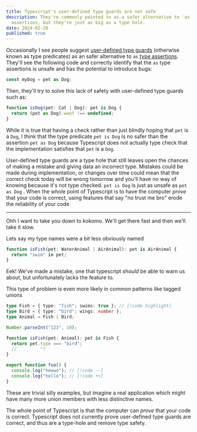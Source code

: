 ```yaml
---
title: Typescript's user-defined type guards are not safe
description: They're commonly pointed to as a safer alternative to `as` type
  assertions, but they're just as big as a type hole.
date: 2024-02-20
published: true
---
```

Occasionally I see people suggest [user-defined type guards](https://www.typescriptlang.org/docs/handbook/2/narrowing.html#using-type-predicates) (otherwise known as type predicates) as an safer alternative to `as` [type assertions](https://www.typescriptlang.org/docs/handbook/2/everyday-types.html#type-assertions). They'll see the following code and correctly identify that the `as` type assertions is unsafe and has the potential to introduce bugs:

```ts
const myDog = pet as Dog;
```

Then, they'll try to solve this lack of safety with user-defined type guards such as:

```ts
function isDog(pet: Cat | Dog): pet is Dog {
  return (pet as Dog).woof !== undefined;
}
```

While it is true that having a check rather than just blindly hoping that `pet` is a `Dog`, I think that the type predicate `pet is Dog` is no safer than the assertion `pet as Dog` because Typescript does not actually type check that the implementation satisfies that `pet` is a `Dog`.

User-defined type guards are a type hole that still leaves open the chances of making a mistake and giving data an incorrect type. Mistakes could be made during implementation, or changes over time could mean that the correct check today will be wrong tomorrow and you'll have no way of knowing because it's not type checked. `pet is Dog` is just as unsafe as `pet as Dog` . When the whole point of Typescript is to have the computer _prove_ that your code is correct, using features that say "no trust me bro" erode the reliability of your code

* * *

Ohh I want to take you down to kokomo. We'll get there fast and then we'll take it slow.

Lets say my type names were a bit less obviously named

```ts
function isFish(pet: WaterAnimal | AirAnimal): pet is AirAnimal {
  return "swim" in pet;
}
```

Eek! We've made a mistake, one that typescript _should_ be able to warn us about, but unfortunately lacks the feature to.

This type of problem is even more likely in common patterns like tagged unions

```ts
type Fish = { type: "fish"; swims: true }; // [!code highlight]
type Bird = { type: "bird"; wings: number };
type Animal = Fish | Bird;

Number.parseInt("123", 10);

function isFish(pet: Animal): pet is Fish {
  return pet.type === "bird";
  //         ^?
}
```

```ts
export function foo() {
  console.log("hewwo"); // [!code --]
  console.log("hello"); // [!code ++]
}
```

These are trivial silly examples, but imagine a real application which might have many more union members with less distinctive names.

The whole point of Typescript is that the computer can _prove_ that your code is correct. Typescript does not currently prove user-defined type guards are correct, and thus are a type-hole and remove type safety.